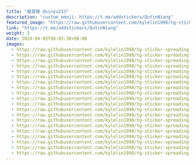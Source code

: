 ```yaml
---
title: "蛆音娘 @xinyu233"
description: "custom_emoji: https://t.me/addstickers/QuYinNiang"
featured_image: "https://raw.githubusercontent.com/kylelin1998/tg-sticker-spreading-worldwide-images/main/img/83670a66-3e13-4883-ad6a-1f137e915e4d.jpg"
link: "https://t.me/addstickers/QuYinNiang"
weight: 3
date: 2024-04-05T08:03:38+08:00
images:
  - https://raw.githubusercontent.com/kylelin1998/tg-sticker-spreading-worldwide-images/main/img/83670a66-3e13-4883-ad6a-1f137e915e4d.jpg
  - https://raw.githubusercontent.com/kylelin1998/tg-sticker-spreading-worldwide-images/main/img/6a651702-dadd-46a5-8fd6-844f392ec2e4.jpg
  - https://raw.githubusercontent.com/kylelin1998/tg-sticker-spreading-worldwide-images/main/img/404e1107-5018-4686-949a-724a4d4968ca.jpg
  - https://raw.githubusercontent.com/kylelin1998/tg-sticker-spreading-worldwide-images/main/img/1ed8dd75-ba2b-4acc-80c3-257cf1593a3e.jpg
  - https://raw.githubusercontent.com/kylelin1998/tg-sticker-spreading-worldwide-images/main/img/a78fbfa8-23ec-4869-9d08-0c819f39860e.jpg
  - https://raw.githubusercontent.com/kylelin1998/tg-sticker-spreading-worldwide-images/main/img/f2878f91-9d50-46f2-9da2-ee35d1e7681a.jpg
  - https://raw.githubusercontent.com/kylelin1998/tg-sticker-spreading-worldwide-images/main/img/eee547ba-256a-44d2-8d7d-a2f1895de0d9.jpg
  - https://raw.githubusercontent.com/kylelin1998/tg-sticker-spreading-worldwide-images/main/img/301bd53e-7c0d-4435-a75f-d6b04cb685cf.jpg
  - https://raw.githubusercontent.com/kylelin1998/tg-sticker-spreading-worldwide-images/main/img/7a96e944-80de-4ede-9aa7-75273a0b83b0.jpg
  - https://raw.githubusercontent.com/kylelin1998/tg-sticker-spreading-worldwide-images/main/img/10159c8c-d196-4a01-92a8-02a94317e944.jpg
  - https://raw.githubusercontent.com/kylelin1998/tg-sticker-spreading-worldwide-images/main/img/25388556-60b3-4ffe-a2a1-d34fd50c3fd3.jpg
  - https://raw.githubusercontent.com/kylelin1998/tg-sticker-spreading-worldwide-images/main/img/30f11f55-3a5b-4a52-bca1-abc8e15ed45a.jpg
  - https://raw.githubusercontent.com/kylelin1998/tg-sticker-spreading-worldwide-images/main/img/31e690e9-fb4a-4dd3-9b18-56cddc31ef5a.jpg
  - https://raw.githubusercontent.com/kylelin1998/tg-sticker-spreading-worldwide-images/main/img/664f1bac-a4be-40eb-979c-770731ebd383.jpg
  - https://raw.githubusercontent.com/kylelin1998/tg-sticker-spreading-worldwide-images/main/img/abfce496-f019-4b31-8684-4f7b1ce03760.jpg
  - https://raw.githubusercontent.com/kylelin1998/tg-sticker-spreading-worldwide-images/main/img/ed961c7e-25dd-4478-95e9-108dc6ebf9e1.jpg
  - https://raw.githubusercontent.com/kylelin1998/tg-sticker-spreading-worldwide-images/main/img/b066efa2-70d8-44ae-8f64-cec1b810f782.jpg
  - https://raw.githubusercontent.com/kylelin1998/tg-sticker-spreading-worldwide-images/main/img/b7744202-8410-459a-bf8b-82bb863b57e5.jpg
  - https://raw.githubusercontent.com/kylelin1998/tg-sticker-spreading-worldwide-images/main/img/57f48d5d-1f75-41a3-86a0-dae1b66c075d.jpg
  - https://raw.githubusercontent.com/kylelin1998/tg-sticker-spreading-worldwide-images/main/img/dbec16c2-2293-4028-9926-407bb7404d3b.jpg
---
```

